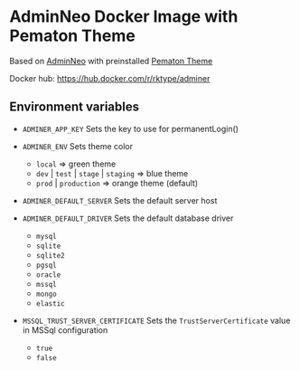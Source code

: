 # AdminNeo Docker Image with Pematon Theme
Based on [AdminNeo](https://github.com/adminneo-org/adminneo) with preinstalled [Pematon Theme](https://github.com/pematon/adminer-theme)

Docker hub: https://hub.docker.com/r/rktype/adminer

## Environment variables
- `ADMINER_APP_KEY` Sets the key to use for permanentLogin()

- `ADMINER_ENV` Sets theme color
  - `local` => green theme
  - `dev` | `test` | `stage` | `staging` => blue theme
  - `prod` | `production` => orange theme (default)

- `ADMINER_DEFAULT_SERVER` Sets the default server host

- `ADMINER_DEFAULT_DRIVER` Sets the default database driver
  - `mysql`
  - `sqlite`
  - `sqlite2`
  - `pgsql`
  - `oracle`
  - `mssql`
  - `mongo`
  - `elastic`

- `MSSQL_TRUST_SERVER_CERTIFICATE` Sets the `TrustServerCertificate` value in MSSql configuration
  - `true`
  - `false`